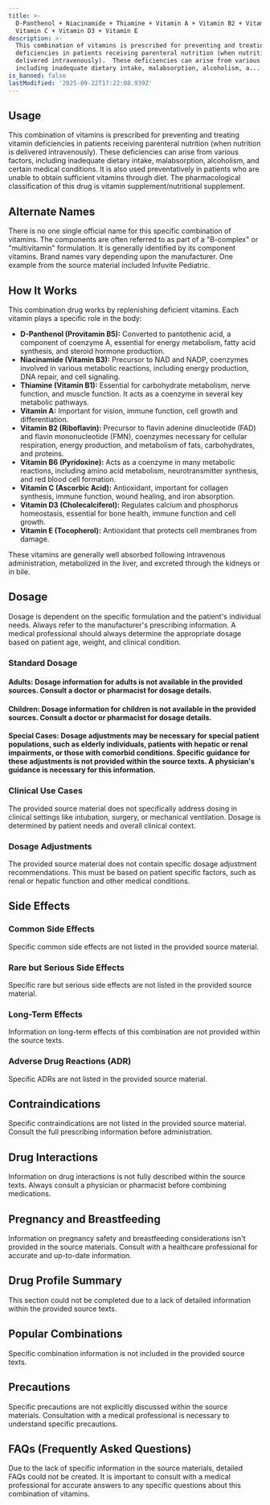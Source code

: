 ```yaml
---
title: >-
  D-Panthenol + Niacinamide + Thiamine + Vitamin A + Vitamin B2 + Vitamin B6 +
  Vitamin C + Vitamin D3 + Vitamin E
description: >-
  This combination of vitamins is prescribed for preventing and treating vitamin
  deficiencies in patients receiving parenteral nutrition (when nutrition is
  delivered intravenously).  These deficiencies can arise from various factors,
  including inadequate dietary intake, malabsorption, alcoholism, a...
is_banned: false
lastModified: '2025-09-22T17:22:08.939Z'
---
```

## **Usage**

This combination of vitamins is prescribed for preventing and treating vitamin deficiencies in patients receiving parenteral nutrition (when nutrition is delivered intravenously).  These deficiencies can arise from various factors, including inadequate dietary intake, malabsorption, alcoholism, and certain medical conditions.  It is also used preventatively in patients who are unable to obtain sufficient vitamins through diet. The pharmacological classification of this drug is vitamin supplement/nutritional supplement.

## **Alternate Names**

There is no one single official name for this specific combination of vitamins.  The components are often referred to as part of a "B-complex" or "multivitamin" formulation. It is generally identified by its component vitamins. Brand names vary depending upon the manufacturer. One example from the source material included Infuvite Pediatric.

## **How It Works**

This combination drug works by replenishing deficient vitamins. Each vitamin plays a specific role in the body:

* **D-Panthenol (Provitamin B5):** Converted to pantothenic acid, a component of coenzyme A, essential for energy metabolism, fatty acid synthesis, and steroid hormone production.
* **Niacinamide (Vitamin B3):** Precursor to NAD and NADP, coenzymes involved in various metabolic reactions, including energy production, DNA repair, and cell signaling.
* **Thiamine (Vitamin B1):** Essential for carbohydrate metabolism, nerve function, and muscle function. It acts as a coenzyme in several key metabolic pathways.
* **Vitamin A:** Important for vision, immune function, cell growth and differentiation.
* **Vitamin B2 (Riboflavin):**  Precursor to flavin adenine dinucleotide (FAD) and flavin mononucleotide (FMN), coenzymes necessary for cellular respiration, energy production, and metabolism of fats, carbohydrates, and proteins.
* **Vitamin B6 (Pyridoxine):** Acts as a coenzyme in many metabolic reactions, including amino acid metabolism, neurotransmitter synthesis, and red blood cell formation.
* **Vitamin C (Ascorbic Acid):** Antioxidant, important for collagen synthesis, immune function, wound healing, and iron absorption.
* **Vitamin D3 (Cholecalciferol):** Regulates calcium and phosphorus homeostasis, essential for bone health, immune function and cell growth.
* **Vitamin E (Tocopherol):** Antioxidant that protects cell membranes from damage.

These vitamins are generally well absorbed following intravenous administration, metabolized in the liver, and excreted through the kidneys or in bile.

## **Dosage**

Dosage is dependent on the specific formulation and the patient's individual needs.  Always refer to the manufacturer's prescribing information.  A medical professional should always determine the appropriate dosage based on patient age, weight, and clinical condition.

### **Standard Dosage**

#### **Adults:**  Dosage information for adults is not available in the provided sources. Consult a doctor or pharmacist for dosage details.

#### **Children:** Dosage information for children is not available in the provided sources. Consult a doctor or pharmacist for dosage details.

#### **Special Cases:** Dosage adjustments may be necessary for special patient populations, such as elderly individuals, patients with hepatic or renal impairments, or those with comorbid conditions. Specific guidance for these adjustments is not provided within the source texts. A physician's guidance is necessary for this information.

### **Clinical Use Cases**

The provided source material does not specifically address dosing in clinical settings like intubation, surgery, or mechanical ventilation.  Dosage is determined by patient needs and overall clinical context.

### **Dosage Adjustments**

The provided source material does not contain specific dosage adjustment recommendations. This must be based on patient specific factors, such as renal or hepatic function and other medical conditions.

## **Side Effects**

### **Common Side Effects**

Specific common side effects are not listed in the provided source material.

### **Rare but Serious Side Effects**

Specific rare but serious side effects are not listed in the provided source material.

### **Long-Term Effects**

Information on long-term effects of this combination are not provided within the source texts.

### **Adverse Drug Reactions (ADR)**

Specific ADRs are not listed in the provided source material.

## **Contraindications**

Specific contraindications are not listed in the provided source material. Consult the full prescribing information before administration.


## **Drug Interactions**

Information on drug interactions is not fully described within the source texts.  Always consult a physician or pharmacist before combining medications.


## **Pregnancy and Breastfeeding**

Information on pregnancy safety and breastfeeding considerations isn't provided in the source materials. Consult with a healthcare professional for accurate and up-to-date information.

## **Drug Profile Summary**

This section could not be completed due to a lack of detailed information within the provided source texts.

## **Popular Combinations**

Specific combination information is not included in the provided source texts.

## **Precautions**

Specific precautions are not explicitly discussed within the source materials. Consultation with a medical professional is necessary to understand specific precautions.

## **FAQs (Frequently Asked Questions)**

Due to the lack of specific information in the source materials, detailed FAQs could not be created. It is important to consult with a medical professional for accurate answers to any specific questions about this combination of vitamins.



